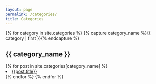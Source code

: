 ```yaml
---
layout: page
permalink: /categories/
title: Categories
---
```


{% for category in site.categories %}
  {% capture category_name %}{{ category | first }}{% endcapture %}
  <h2 class="category-name" id="{{ category_name | cgi_escape }}">{{ category_name }}</h2>
  {% for post in site.categories[category_name] %}
  <li class="category-post"><a href="{{ site.baseurl }}{{ post.url }}">{{post.title}}</a></li>
  {% endfor %}
{% endfor %}

<script src="/assets/activate-category.js"></script>
